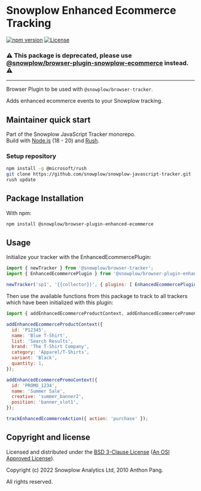 # Snowplow Enhanced Ecommerce Tracking

[![npm version][npm-image]][npm-url]
[![License][license-image]](LICENSE)

<h3>⚠️ This package is deprecated, please use <a href="https://www.npmjs.com/package/@snowplow/browser-plugin-snowplow-ecommerce">@snowplow/browser-plugin-snowplow-ecommerce</a> instead. ⚠️</h3>

---

Browser Plugin to be used with `@snowplow/browser-tracker`.

Adds enhanced ecommerce events to your Snowplow tracking.

## Maintainer quick start

Part of the Snowplow JavaScript Tracker monorepo.  
Build with [Node.js](https://nodejs.org/en/) (18 - 20) and [Rush](https://rushjs.io/).

### Setup repository

```bash
npm install -g @microsoft/rush 
git clone https://github.com/snowplow/snowplow-javascript-tracker.git
rush update
```

## Package Installation

With npm:

```bash
npm install @snowplow/browser-plugin-enhanced-ecommerce
```

## Usage

Initialize your tracker with the EnhancedEcommercePlugin:

```js
import { newTracker } from '@snowplow/browser-tracker';
import { EnhancedEcommercePlugin } from '@snowplow/browser-plugin-enhanced-ecommerce';

newTracker('sp1', '{{collector}}', { plugins: [ EnhancedEcommercePlugin() ] }); // Also stores reference at module level
```

Then use the available functions from this package to track to all trackers which have been initialized with this plugin:

```js
import { addEnhancedEcommerceProductContext, addEnhancedEcommercePromoContext, trackEnhancedEcommerceAction } from '@snowplow/browser-plugin-enhanced-ecommerce';

addEnhancedEcommerceProductContext({
  id: 'P12345',
  name: 'Blue T-Shirt',
  list: 'Search Results',
  brand: 'The T-Shirt Company',
  category: 'Apparel/T-Shirts',
  variant: 'Black',
  quantity: 1,
});

addEnhancedEcommercePromoContext({
  id: 'PROMO_1234',
  name: 'Summer Sale',
  creative: 'summer_banner2',
  position: 'banner_slot1',
});

trackEnhancedEcommerceAction({ action: 'purchase' });

```

## Copyright and license

Licensed and distributed under the [BSD 3-Clause License](LICENSE) ([An OSI Approved License][osi]).

Copyright (c) 2022 Snowplow Analytics Ltd, 2010 Anthon Pang.

All rights reserved.

[npm-url]: https://www.npmjs.com/package/@snowplow/browser-plugin-enhanced-ecommerce
[npm-image]: https://img.shields.io/npm/v/@snowplow/browser-plugin-enhanced-ecommerce
[docs]: https://docs.snowplowanalytics.com/docs/collecting-data/collecting-from-own-applications/javascript-tracker/
[osi]: https://opensource.org/licenses/BSD-3-Clause
[license-image]: https://img.shields.io/npm/l/@snowplow/browser-plugin-enhanced-ecommerce
